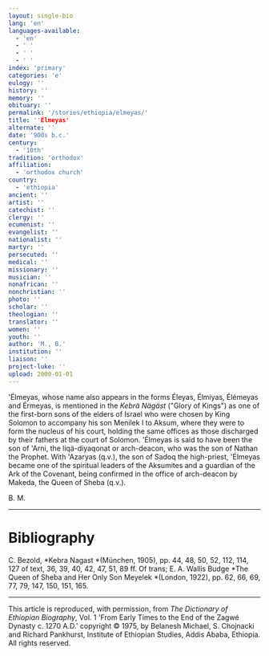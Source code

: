 ```yaml
---
layout: single-bio
lang: 'en'
languages-available:
  - 'en'
  - ' '
  - ' '
  - ' '
index: 'primary'
categories: 'e'
eulogy: ''
history: ''
memory: ''
obituary: ''
permalink: '/stories/ethiopia/elmeyas/'
title: ''Élmeyas'
alternate: ''
date: '900s b.c.'
century:
  - '10th'
tradition: 'orthodox'
affiliation:
  - 'orthodox church'
country:
  - 'ethiopia'
ancient: ''
artist: ''
catechist: ''
clergy: ''
ecumenist: ''
evangelist: ''
nationalist: ''
martyr: ''
persecuted: ''
medical: ''
missionary: ''
musician: ''
nonafrican: ''
nonchristian: ''
photo: ''
scholar: ''
theologian: ''
translator: ''
women: ''
youth: ''
author: 'M., B.'
institution: ''
liaison: ''
project-luke: ''
upload: 2000-01-01
---
```



'Élmeyas, whose name also appears in the forms Éleyas, Élmiyas, Él&eacute;meyas and Érmeyas, is mentioned in the *Kebrä Nägäst* ("Glory of Kings") as one of the first-born sons of the elders of Israel who were chosen by King Solomon to accompany his son Menilek I to Aksum, where they were to form the nucleus of his court, holding the same offices as those discharged by their fathers at the court of Solomon. 'Élmeyas is said to have been the son of  'Arni, the liqä-diyaqonat or arch-deacon, who was the son of Nathan the Prophet. With 'Azaryas (q.v.), the son of Sadoq the high-priest, 'Élmeyas became one of the spiritual leaders of the Aksumites and a guardian of the Ark of the Covenant, being confirmed in the office of arch-deacon by Makeda, the Queen of Sheba (q.v.).

B. M.

---

# Bibliography

C. Bezold, *Kebra Nagast *(München, 1905), pp. 44, 48, 50, 52, 112, 114, 127 of text, 36, 39, 40, 42, 47, 51, 89 ff. Of trans; E. A. Wallis Budge *The Queen of Sheba and Her Only Son Meyelek *(London, 1922), pp. 62, 66, 69, 77, 79, 147, 150, 151, 165.

---

This article is reproduced, with permission, from *The Dictionary of Ethiopian Biography*, Vol. 1 'From Early Times to the End of the Zagwé Dynasty c. 1270 A.D.' copyright © 1975, by Belanesh Michael, S. Chojnacki and Richard Pankhurst, Institute of Ethiopian Studies, Addis Ababa, Ethiopia. All rights reserved.